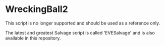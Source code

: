 WreckingBall2
======
This script is no longer supported and should be used as a reference only.

The latest and greatest Salvage script is called 'EVESalvage' and is also available in this repository.
